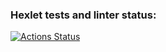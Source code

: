 ### Hexlet tests and linter status:
[![Actions Status](https://github.com/Midnight95/python-project-49/workflows/hexlet-check/badge.svg)](https://github.com/Midnight95/python-project-49/actions)